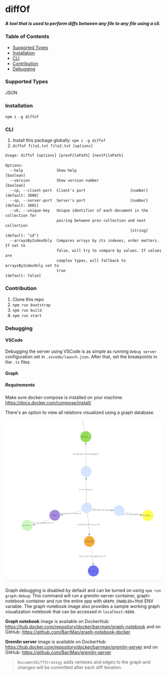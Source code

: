 # diffOf

##### A tool that is used to perform diffs between any file to any file using a cli.

### Table of Contents

- [Supported Types](#supported-types)
- [Installation](#installation)
- [CLI](#cli)
- [Contribution](#contribution)
- [Debugging](#debugging)

### Supported Types

JSON

### Installation
`npm i -g diffof`

### CLI

1. Install this package globally: `npm i -g diffof`
2. `diffof file1.txt file2.txt [options]`

```
Usage: diffof [options] [prevFilePath] [nextFilePath]

Options:
  --help               Show help                                       [boolean]
  --version            Show version number                             [boolean]
  --cp, --client-port  Client's port                    [number] [default: 3000]
  --sp, --server-port  Server's port                    [number] [default: 3001]
  --uk, --unique-key   Unique identifier of each document in the collection for
                       pairing between prev collection and next collection
                                                        [string] [default: "id"]
  --arraysByIndexOnly  Compares arrays by its indexes, order matters. If set to
                       false, will try to compare by values. If values are
                       complex types, will fallback to arraysByIndexOnly set to
                       true                                     [default: false]
```

### Contribution
1. Clone this repo
2. `npm run bootstrap`
3. `npm run build`
4. `npm run start`

### Debugging
#### VSCode
Debugging the server using VSCode is as simple as running `Debug server` configuration set in `.vscode/launch.json`. After that, set the breakpoints in the `.ts` files.

#### Graph

##### Requirements
Make sure docker-compose is installed on your machine: https://docs.docker.com/compose/install/

There's an option to view all relations visualized using a graph database.

![Graph Visualization Sample](./packages/server/debug/graph.png "Graph Visualization Sample")

Graph debugging is disabled by default and can be turned on using `npm run graph:debug`: This command will run a gremlin-server container, graph-notebook container and run the entire app with `GRAPH_ENABLED=TRUE` ENV variable.
The graph-notebook image also provides a sample working graph visualization notebook that can be accessed in `localhost:8888`.

**Graph notebook** image is available on DockerHub: https://hub.docker.com/repository/docker/barrman/graph-notebook and on GitHub: https://github.com/BarrMan/graph-notebook-docker

**Gremlin server** image is available on DockerHub: https://hub.docker.com/repository/docker/barrman/gremlin-server and on GitHub: https://github.com/BarrMan/gremlin-server

> `DocumentDiffStrategy` adds vertexes and edges to the graph and changes will be committed after each diff iteration.
